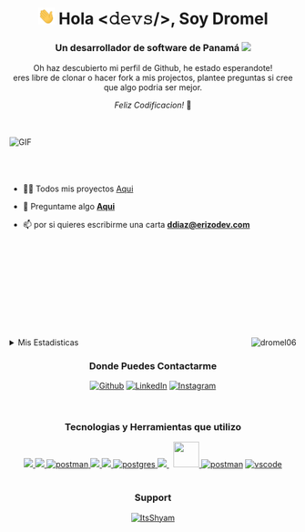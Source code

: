 <h1 align="center"><img src="https://raw.githubusercontent.com/ABSphreak/ABSphreak/master/gifs/Hi.gif" width="30px" /> Hola <𝚍𝚎𝚟𝚜/>, Soy Dromel </h1>
<h3 align="center">Un desarrollador de software de Panamá <img src="https://images.clipartlogo.com/files/images/39/392358/flag-south-america-panama_f.jpg" width="25 style="vertical-align: bottom"/>   </h3>

<div align="center">
Oh haz descubierto mi perfil de Github, he estado esperandote! <br>
eres libre de clonar o hacer fork a mis projectos, plantee preguntas si cree que algo podria ser mejor. <br>

<i>Feliz Codificacion!</i> 🚀
</br>
</br>
</br>
</div>

<div>
<img align="left" alt="GIF" src="https://i.pinimg.com/originals/e4/26/70/e426702edf874b181aced1e2fa5c6cde.gif" />
</div>

<br>
<br>
<br>
<br>

  <div>

- 👨‍💻 Todos mis proyectos [Aqui](https://github.com/dromel06?tab=repositories)

- 💬 Preguntame algo <a href="https://github.com/dromel06/dromel06/issues/new"><b>Aqui</b></a>

- 📫 por si quieres escribirme una carta **ddiaz@erizodev.com**

</div>
<br>
<br>
<br>
<br>
<br>
</br>
</br>
</br>
</br>
</br>
<div>
<details>
<summary align="left">Mis Estadisticas
<img align="right" src="https://komarev.com/ghpvc/?username=dromel06" alt="dromel06" />
</summary>
<p align="center">
    <img alt = "GitHub Stats" src="https://github-readme-stats.vercel.app/api?username=dromel06&show_icons=true&hide=issues&icon_color=000000&hide_border=true&title_color=5391FE&text_color=555">
    <br>
    <img alt = "Top Language" src="https://github-readme-stats.vercel.app/api/top-langs/?username=dromel06&hide=html,&hide_border=true&title_color=5391FE&text_color=555"
</p>
<p>
<i>
*NOTA: Los lenguajes más utilizados no indican mi nivel de habilidad, es una métrica de github de qué lenguajes tengo más código en github.
</i>
</p>
</details>
</div>

<div align="center">
<h3>Donde Puedes Contactarme</h3>
<p>
<a href="https://github.com/dromel06" target="_blank"><img alt="Github" src="https://img.shields.io/badge/GitHub-%2312100E.svg?&style=for-the-badge&logo=Github&logoColor=white" /></a> 
<a href="https://www.linkedin.com/in/dromel/" target="_blank"><img alt="LinkedIn" src="https://img.shields.io/badge/linkedin-%230077B5.svg?&style=for-the-badge&logo=linkedin&logoColor=white" /></a> 
<a href="https://www.instagram.com/dromel06" target="_blank"><img alt="Instagram" src="https://img.shields.io/badge/Instagram-E4405F?style=for-the-badge&logo=instagram&logoColor=white" /></a> 
</p>
</div>

<br/>

<div align="center">
<h3>Tecnologias y Herramientas que utilizo</h3> 
    <a href="https://www.python.org" target="_blank"> <img src="https://img.icons8.com/color/48/000000/python.png"/> </a>
    <a href="https://www.w3.org/html/" target="_blank"> <img src="https://img.icons8.com/color/48/000000/html-5.png"/> </a> 
    <a href="https://www.php.net/" target="_blank"> <img src="https://www.vectorlogo.zone/logos/php/php-icon.svg" alt="postman" width="45" height="45"/> </a> 
    <a href="https://www.w3schools.com/css/" target="_blank"> <img src="https://img.icons8.com/color/48/000000/css3.png"/> </a> 
    <a href="https://developer.mozilla.org/en-US/docs/Web/JavaScript" target="_blank"> <img src="https://img.icons8.com/color/48/000000/javascript.png"/> </a> 
    <a href="https://postgres.com" target="_blank"> <img src="https://www.vectorlogo.zone/logos/postgresql/postgresql-icon.svg" alt="postgres" width="45" height="45"/> </a>   
    <a style="padding-right:8px;" href="https://www.mysql.com/" target="_blank"> <img src="https://img.icons8.com/fluent/50/000000/mysql-logo.png"/> </a>
    <a href="https://www.typescriptlang.org/" target="_blank"> <img src="https://upload.wikimedia.org/wikipedia/commons/thumb/4/4c/Typescript_logo_2020.svg/800px-Typescript_logo_2020.svg.png"  height="45px" width="45px"/> </a> 
    <a href="https://postman.com" target="_blank"> <img src="https://www.vectorlogo.zone/logos/getpostman/getpostman-icon.svg" alt="postman" width="45" height="45"/></a>
    <a href="https://code.visualstudio.com/" target="_blank"> <img src="https://www.vectorlogo.zone/logos/visualstudio_code/visualstudio_code-icon.svg" alt="vscode" width="45" height="45"/> </a>
</div>

<br>
  <div align="center">
  <h3>Support</h3>
  <p><a href="https://www.buymeacoffee.com/dromel06"> <img src="https://cdn.buymeacoffee.com/buttons/v2/default-yellow.png" height="50" width="210" alt="ItsShyam" /></a></p>
  </div>
<!--
-----
Credits: [felippegh](https://github.com/felippegh)

Last Edited on: 08/07/2021 -->
